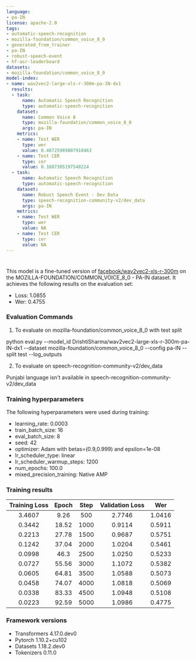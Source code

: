 ```yaml
---
language:
- pa-IN
license: apache-2.0
tags:
- automatic-speech-recognition
- mozilla-foundation/common_voice_8_0
- generated_from_trainer
- pa-IN
- robust-speech-event
- hf-asr-leaderboard
datasets:
- mozilla-foundation/common_voice_8_0
model-index:
- name: wav2vec2-large-xls-r-300m-pa-IN-dx1
  results:
  - task:
      name: Automatic Speech Recognition
      type: automatic-speech-recognition
    dataset:
      name: Common Voice 8
      type: mozilla-foundation/common_voice_8_0
      args: pa-IN
    metrics:
    - name: Test WER
      type: wer
      value: 0.48725989807918463
    - name: Test CER
      type: cer
      value: 0.1687305197540224
  - task:
      name: Automatic Speech Recognition
      type: automatic-speech-recognition
    dataset:
      name: Robust Speech Event - Dev Data
      type: speech-recognition-community-v2/dev_data
      args: pa-IN
    metrics:
    - name: Test WER
      type: wer
      value: NA
    - name: Test CER
      type: cer
      value: NA
---
```


<!-- This model card has been generated automatically according to the information the Trainer had access to. You
should probably proofread and complete it, then remove this comment. -->

# 

This model is a fine-tuned version of [facebook/wav2vec2-xls-r-300m](https://huggingface.co/facebook/wav2vec2-xls-r-300m) on the MOZILLA-FOUNDATION/COMMON_VOICE_8_0 - PA-IN dataset.
It achieves the following results on the evaluation set:
- Loss: 1.0855
- Wer: 0.4755


### Evaluation Commands

1. To evaluate on mozilla-foundation/common_voice_8_0 with test split

python eval.py --model_id DrishtiSharma/wav2vec2-large-xls-r-300m-pa-IN-dx1 --dataset mozilla-foundation/common_voice_8_0 --config pa-IN --split test --log_outputs

2. To evaluate on speech-recognition-community-v2/dev_data

Punjabi language isn't available in speech-recognition-community-v2/dev_data


### Training hyperparameters

The following hyperparameters were used during training:
- learning_rate: 0.0003
- train_batch_size: 16
- eval_batch_size: 8
- seed: 42
- optimizer: Adam with betas=(0.9,0.999) and epsilon=1e-08
- lr_scheduler_type: linear
- lr_scheduler_warmup_steps: 1200
- num_epochs: 100.0
- mixed_precision_training: Native AMP

### Training results

| Training Loss | Epoch | Step | Validation Loss | Wer    |
|:-------------:|:-----:|:----:|:---------------:|:------:|
| 3.4607        | 9.26  | 500  | 2.7746          | 1.0416 |
| 0.3442        | 18.52 | 1000 | 0.9114          | 0.5911 |
| 0.2213        | 27.78 | 1500 | 0.9687          | 0.5751 |
| 0.1242        | 37.04 | 2000 | 1.0204          | 0.5461 |
| 0.0998        | 46.3  | 2500 | 1.0250          | 0.5233 |
| 0.0727        | 55.56 | 3000 | 1.1072          | 0.5382 |
| 0.0605        | 64.81 | 3500 | 1.0588          | 0.5073 |
| 0.0458        | 74.07 | 4000 | 1.0818          | 0.5069 |
| 0.0338        | 83.33 | 4500 | 1.0948          | 0.5108 |
| 0.0223        | 92.59 | 5000 | 1.0986          | 0.4775 |


### Framework versions

- Transformers 4.17.0.dev0
- Pytorch 1.10.2+cu102
- Datasets 1.18.2.dev0
- Tokenizers 0.11.0
